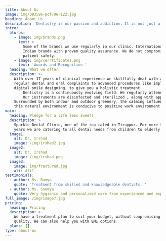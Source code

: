 ```yaml
---
title: About Us
image: img/393586-pcf796-122.jpg
heading: About Us
description: 'Dentistry is our passion and addiction. It is not just a job. '
intro:
  blurbs:
    - image: img/brands.png
      text: >
        Some of the brands we use regularly in our clinic. International and
        Indian brands with proven quality assurance. We do not compromise on
        patient safety.
    - image: img/cerrtificates.png
      text: 'Awards and Recognition '
  heading: What we offer
  description: >-
    With over 17 years of clinical experience we skillfully deal with all your
    regular dental and oral complaints to advanced procedures like implants and
    digital smile designing, to give you a holistic treatment. 
        Dentistry is a continuously evolving field. We regularly attend international and national workshops to upgrade our knowledge. We also constantly equip the clinic with instruments and materials that meet industry standards. 
        Our instruments are disinfected and sterilized , along with appropriate barrier protection to ensure a safe environment. 
    Surrounded by both indoor and outdoor greenery, the calming influence of
    this natural environment is conducive to positive work environment.
main:
  heading: Pledge for a life less sweet!
  description: >
    Sparkle Dental Clinic, one of the top rated in Tiruppur. For more than 17
    years we are catering to all dental needs from children to elderly.
  image1:
    alt: Dr. Irshad
    image: /img/irshad2.jpg
  image2:
    alt: Dr. Irshad
    image: /img/irshad.png
  image3:
    image: img/fractured.jpg
    alt: Alt1
testimonials:
  - author: Ms. Ramya
    quote: 'Treatment from skilled and knowledgeable dentists. '
  - author: Ms. Soumya
    quote: Very hygienic and personalised care from experienced and expert doctors.
full_image: /img/image7.jpg
pricing:
  heading: Pricing
  description: >-
    We have a treatment plan to suit your budget, without compromising on the
    quality. We can also help you with EMI options.
  plans: []
type: about-us
---
```

